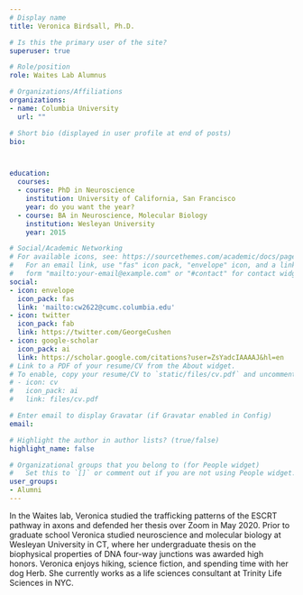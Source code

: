 ```yaml
---
# Display name
title: Veronica Birdsall, Ph.D.

# Is this the primary user of the site?
superuser: true

# Role/position
role: Waites Lab Alumnus

# Organizations/Affiliations
organizations:
- name: Columbia University
  url: ""

# Short bio (displayed in user profile at end of posts)
bio: 



education:
  courses:
  - course: PhD in Neuroscience
    institution: University of California, San Francisco
    year: do you want the year?
  - course: BA in Neuroscience, Molecular Biology
    institution: Wesleyan University
    year: 2015

# Social/Academic Networking
# For available icons, see: https://sourcethemes.com/academic/docs/page-builder/#icons
#   For an email link, use "fas" icon pack, "envelope" icon, and a link in the
#   form "mailto:your-email@example.com" or "#contact" for contact widget.
social:
- icon: envelope
  icon_pack: fas
  link: 'mailto:cw2622@cumc.columbia.edu'
- icon: twitter
  icon_pack: fab
  link: https://twitter.com/GeorgeCushen
- icon: google-scholar
  icon_pack: ai
  link: https://scholar.google.com/citations?user=ZsYadcIAAAAJ&hl=en
# Link to a PDF of your resume/CV from the About widget.
# To enable, copy your resume/CV to `static/files/cv.pdf` and uncomment the lines below.
# - icon: cv
#   icon_pack: ai
#   link: files/cv.pdf

# Enter email to display Gravatar (if Gravatar enabled in Config)
email: 

# Highlight the author in author lists? (true/false)
highlight_name: false

# Organizational groups that you belong to (for People widget)
#   Set this to `[]` or comment out if you are not using People widget.
user_groups:
- Alumni
---
```


In the Waites lab, Veronica studied the trafficking patterns of the ESCRT pathway in axons and defended her thesis over Zoom in May 2020. Prior to graduate school Veronica studied neuroscience and molecular biology at Wesleyan University in CT, where her undergraduate thesis on the biophysical properties of DNA four-way junctions was awarded high honors. Veronica enjoys hiking, science fiction, and spending time with her dog Herb. She currently works as a life sciences consultant at Trinity Life Sciences in NYC.
